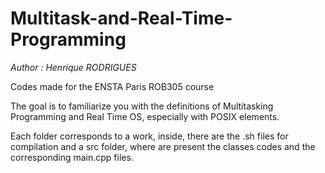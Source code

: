 # Multitask-and-Real-Time-Programming

*Author : Henrique RODRIGUES*

Codes made for the ENSTA Paris ROB305 course

The goal is to familiarize you with the definitions of Multitasking Programming and Real Time OS, especially with POSIX elements.

Each folder corresponds to a work, inside, there are the .sh files for compilation and a src folder, where are present the classes codes and the corresponding main.cpp files.
